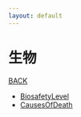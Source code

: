 ```yaml
---
layout: default
---
```

# 生物

[BACK](https://8ku.github.io/note_other)

- [BiosafetyLevel](_post/Biology/BiosafetyLevel)
- [CausesOfDeath](_post/Biology/CausesOfDeath_Global)

